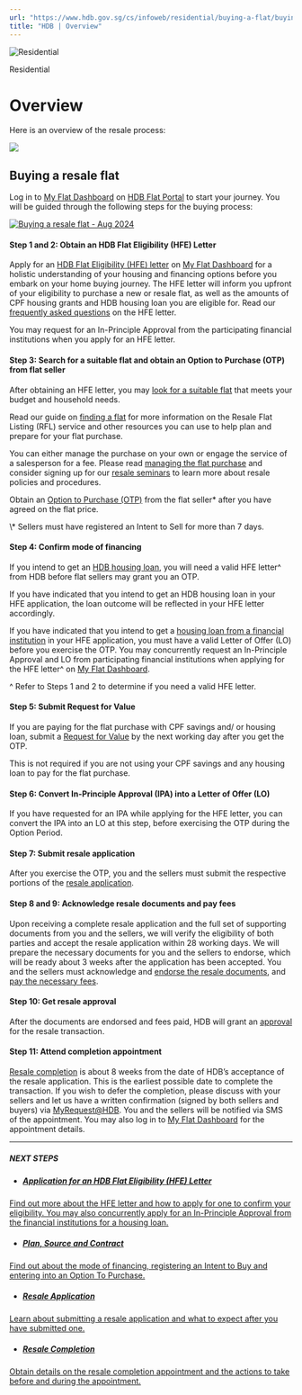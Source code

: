 ```yaml
---
url: "https://www.hdb.gov.sg/cs/infoweb/residential/buying-a-flat/buying-procedure-for-resale-flats/overview"
title: "HDB | Overview"
---
```


![Residential](https://www.hdb.gov.sg/cs/infoweb/-/media/HDBContent/Images/General/residential-masthead.jpg)

Residential


# Overview

Here is an overview of the resale process:

[![](https://www.hdb.gov.sg/cs/infoweb/-/media/HDBContent/Images/EAPG/EAPG-CSC/Buying-and-Selling-a-Resale-Flat_April2025_.png?h=3724&w=3532&hash=ED4518F327944DF0B5161D5E3AB5DFD1)](https://www.hdb.gov.sg/cs/infoweb/-/media/HDBContent/Images/EAPG/EAPG-CSC/Buying-and-Selling---Aug-2024.png)

## Buying a resale flat

Log in to [My Flat Dashboard](https://services2.hdb.gov.sg/web/bp28/TimeLine/my-flat-dashboard) on [HDB Flat Portal](https://homes.hdb.gov.sg/home/landing) to start your journey. You will be guided through the following steps for the buying process:

[![Buying a resale flat - Aug 2024](https://www.hdb.gov.sg/cs/infoweb/-/media/HDBContent/Images/EAPG/EAPG-CSC/Buying-a-resale-flat---Aug-2024.png?h=121%25&w=100%25&hash=9449C22F1323F950D671F2FAE1350399)](https://www.hdb.gov.sg/cs/infoweb/-/media/HDBContent/Images/EAPG/EAPG-CSC/Buying-a-resale-flat---Aug-2024.png)

#### Step 1 and 2: Obtain an HDB Flat Eligibility (HFE) Letter

Apply for an [HDB Flat Eligibility (HFE) letter](https://www.hdb.gov.sg/cs/infoweb/residential/buying-a-flat/understanding-your-eligibility-and-housing-loan-options/application-for-an-hdb-flat-eligibility-hfe-letter) on [My Flat Dashboard](https://services2.hdb.gov.sg/web/bp28/TimeLine/my-flat-dashboard) for a holistic understanding of your housing and financing options before you embark on your home buying journey. The HFE letter will inform you upfront of your eligibility to purchase a new or resale flat, as well as the amounts of CPF housing grants and HDB housing loan you are eligible for. Read our [frequently asked questions](https://www.hdb.gov.sg/cs/infoweb/hdb-flat-portal/HFE/get-help) on the HFE letter.

You may request for an In-Principle Approval from the participating financial institutions when you apply for an HFE letter.

#### Step 3: Search for a suitable flat and obtain an Option to Purchase (OTP) from flat seller

After obtaining an HFE letter, you may [look for a suitable flat](https://homes.hdb.gov.sg/home/finding-a-flat) that meets your budget and household needs.

Read our guide on [finding a flat](https://www.hdb.gov.sg/cs/infoweb/residential/buying-a-flat/finding-a-flat?anchor=resale-flat) for more information on the Resale Flat Listing (RFL) service and other resources you can use to help plan and prepare for your flat purchase.

You can either manage the purchase on your own or engage the service of a salesperson for a fee. Please read [managing the flat purchase](https://www.hdb.gov.sg/cs/infoweb/residential/buying-a-flat/buying-procedure-for-resale-flats/plan-source-and-contract/planning-considerations/managing-the-flat-purchase) and consider signing up for our [resale seminars](https://www.hdb.gov.sg/cs/infoweb/residential/buying-a-flat/finding-a-flat/resale-seminars) to learn more about resale policies and procedures.

Obtain an [Option to Purchase (OTP)](https://www.hdb.gov.sg/cs/infoweb/residential/buying-a-flat/buying-procedure-for-resale-flats/plan-source-and-contract/option-to-purchase) from the flat seller\* after you have agreed on the flat price.

\\* Sellers must have registered an Intent to Sell for more than 7 days.

#### Step 4: Confirm mode of financing

If you intend to get an [HDB housing loan](https://www.hdb.gov.sg/cs/infoweb/residential/buying-a-flat/understanding-your-eligibility-and-housing-loan-options/housing-loan-options/housing-loan-from-hdb), you will need a valid HFE letter^ from HDB before flat sellers may grant you an OTP.

If you have indicated that you intend to get an HDB housing loan in your HFE application, the loan outcome will be reflected in your HFE letter accordingly.

If you have indicated that you intend to get a [housing loan from a financial institution](https://www.hdb.gov.sg/cs/infoweb/residential/buying-a-flat/understanding-your-eligibility-and-housing-loan-options/housing-loan-options/housing-loan-from-financial-institutions) in your HFE application, you must have a valid Letter of Offer (LO) before you exercise the OTP. You may concurrently request an In-Principle Approval and LO from participating financial institutions when applying for the HFE letter^ on [My Flat Dashboard](https://services2.hdb.gov.sg/web/bp28/TimeLine/my-flat-dashboard).

^ Refer to Steps 1 and 2 to determine if you need a valid HFE letter.

#### Step 5: Submit Request for Value

If you are paying for the flat purchase with CPF savings and/ or housing loan, submit a [Request for Value](https://www.hdb.gov.sg/cs/infoweb/residential/buying-a-flat/buying-procedure-for-resale-flats/plan-source-and-contract/request-for-value) by the next working day after you get the OTP.

This is not required if you are not using your CPF savings and any housing loan to pay for the flat purchase.

#### Step 6: Convert In-Principle Approval (IPA) into a Letter of Offer (LO)

If you have requested for an IPA while applying for the HFE letter, you can convert the IPA into an LO at this step, before exercising the OTP during the Option Period.

#### Step 7: Submit resale application

After you exercise the OTP, you and the sellers must submit the respective portions of the [resale application](https://www.hdb.gov.sg/cs/infoweb/residential/buying-a-flat/buying-procedure-for-resale-flats/resale-application/application).

#### Step 8 and 9: Acknowledge resale documents and pay fees

Upon receiving a complete resale application and the full set of supporting documents from you and the sellers, we will verify the eligibility of both parties and accept the resale application within 28 working days. We will prepare the necessary documents for you and the sellers to endorse, which will be ready about 3 weeks after the application has been accepted. You and the sellers must acknowledge and [endorse the resale documents](https://www.hdb.gov.sg/cs/infoweb/residential/buying-a-flat/buying-procedure-for-resale-flats/resale-application/acceptance-and-approval?anchor=endorse), and [pay the necessary fees](https://www.hdb.gov.sg/cs/infoweb/residential/buying-a-flat/buying-procedure-for-resale-flats/resale-application/acceptance-and-approval?anchor=legal-fees-initial-payment).

#### Step 10: Get resale approval

After the documents are endorsed and fees paid, HDB will grant an [approval](https://www.hdb.gov.sg/cs/infoweb/residential/buying-a-flat/buying-procedure-for-resale-flats/resale-application/acceptance-and-approval?anchor=approval) for the resale transaction.

#### Step 11: Attend completion appointment

[Resale completion](https://www.hdb.gov.sg/cs/infoweb/residential/buying-a-flat/buying-procedure-for-resale-flats/resale-completion) is about 8 weeks from the date of HDB’s acceptance of the resale application. This is the earliest possible date to complete the transaction. If you wish to defer the completion, please discuss with your sellers and let us have a written confirmation (signed by both sellers and buyers) via [MyRequest@HDB](https://services2.hdb.gov.sg/webapp/BE15AWMyRequest/BE15PMain). You and the sellers will be notified via SMS of the appointment. You may also log in to [My Flat Dashboard](https://services2.hdb.gov.sg/web/bp28/TimeLine/my-flat-dashboard) for the appointment details.

* * *

##### NEXT STEPS

- ##### [Application for an HDB Flat Eligibility (HFE) Letter](https://www.hdb.gov.sg/residential/buying-a-flat/understanding-your-eligibility-and-housing-loan-options/application-for-an-hdb-flat-eligibility-hfe-letter)

[Find out more about the HFE letter and how to apply for one to confirm your eligibility. You may also concurrently apply for an In-Principle Approval from the financial institutions for a housing loan.](https://www.hdb.gov.sg/residential/buying-a-flat/understanding-your-eligibility-and-housing-loan-options/application-for-an-hdb-flat-eligibility-hfe-letter)
- ##### [Plan, Source and Contract](https://www.hdb.gov.sg/residential/buying-a-flat/buying-procedure-for-resale-flats/plan-source-and-contract)

[Find out about the mode of financing, registering an Intent to Buy and entering into an Option To Purchase.](https://www.hdb.gov.sg/residential/buying-a-flat/buying-procedure-for-resale-flats/plan-source-and-contract)
- ##### [Resale Application](https://www.hdb.gov.sg/residential/buying-a-flat/buying-procedure-for-resale-flats/resale-application)

[Learn about submitting a resale application and what to expect after you have submitted one.](https://www.hdb.gov.sg/residential/buying-a-flat/buying-procedure-for-resale-flats/resale-application)
- ##### [Resale Completion](https://www.hdb.gov.sg/residential/buying-a-flat/buying-procedure-for-resale-flats/resale-completion)

[Obtain details on the resale completion appointment and the actions to take before and during the appointment.](https://www.hdb.gov.sg/residential/buying-a-flat/buying-procedure-for-resale-flats/resale-completion)